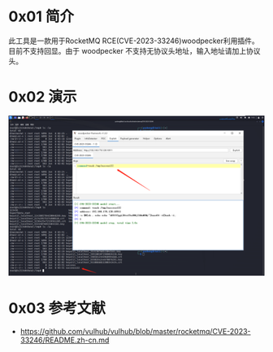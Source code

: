 # 0x01 简介

此工具是一款用于RocketMQ RCE(CVE-2023-33246)woodpecker利用插件。目前不支持回显。由于 woodpecker 不支持无协议头地址，输入地址请加上协议头。

# 0x02 演示
![img.png](img.png)

# 0x03 参考文献
- https://github.com/vulhub/vulhub/blob/master/rocketmq/CVE-2023-33246/README.zh-cn.md